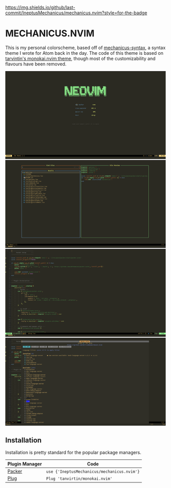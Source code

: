 https://img.shields.io/github/last-commit/IneptusMechanicus/mechanicus.nvim?style=for-the-badge

# MECHANICUS.NVIM

This is my personal colorscheme, based off of [mechanicus-syntax](https://github.com/IneptusMechanicus/mechanicus-syntax), a syntax theme I wrote for Atom back in the day. The code of this theme is based on [tarvintin's monokai.nvim theme](https://github.com/tanvirtin/monokai.nvim), though most of the customizability and flavours have been removed.

![](screenshots/img-1.png)
![](screenshots/img-2.png)
![](screenshots/img-3.png)
![](screenshots/img-4.png)

## Installation

Installation is pretty standard for the popular package managers.

| Plugin Manager | Code |
| ----------- | ----------- |
| [Packer](https://github.com/wbthomason/packer.nvim) | `use {'IneptusMechanicus/mechanicus.nvim'}` |
| [Plug](https://github.com/junegunn/vim-plug) | `Plug 'tanvirtin/monokai.nvim'` |
